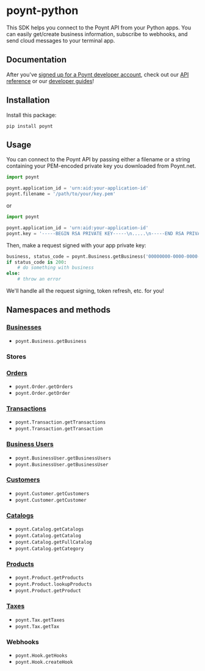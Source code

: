 # poynt-python

This SDK helps you connect to the Poynt API from your Python apps. You can easily get/create business information, subscribe to webhooks, and send cloud messages to your terminal app.

## Documentation

After you've [signed up for a Poynt developer account](https://poynt.net/auth/signup/developer), check out our [API reference](https://poynt.com/docs/api/) or our [developer guides](https://poynt.com/tag/guides/)!

## Installation

Install this package:

```
pip install poynt
```

## Usage

You can connect to the Poynt API by passing either a filename or a string containing your PEM-encoded private key you downloaded from Poynt.net.

```python
import poynt

poynt.application_id = 'urn:aid:your-application-id'
poynt.filename = '/path/to/your/key.pem'
```
or

```python
import poynt

poynt.application_id = 'urn:aid:your-application-id'
poynt.key = '-----BEGIN RSA PRIVATE KEY-----\n.....\n-----END RSA PRIVATE KEY-----'
```

Then, make a request signed with your app private key:

```python
business, status_code = poynt.Business.getBusiness('00000000-0000-0000-0000-000000000000')
if status_code is 200:
    # do something with business
else:
    # throw an error
```

We'll handle all the request signing, token refresh, etc. for you!

## Namespaces and methods

### [Businesses](https://poynt.com/docs/api/#businesses-index)

* `poynt.Business.getBusiness`

### Stores

### [Orders](https://poynt.com/docs/api/#orders-index)

* `poynt.Order.getOrders`
* `poynt.Order.getOrder`

### [Transactions](https://poynt.com/docs/api/#transactions-index)

* `poynt.Transaction.getTransactions`
* `poynt.Transaction.getTransaction`

### [Business Users](https://poynt.com/docs/api/#business-users-index)

* `poynt.BusinessUser.getBusinessUsers`
* `poynt.BusinessUser.getBusinessUser`

### [Customers](https://poynt.com/docs/api/#customers-index)

* `poynt.Customer.getCustomers`
* `poynt.Customer.getCustomer`

### [Catalogs](https://poynt.com/docs/api/#catalogs-index)

* `poynt.Catalog.getCatalogs`
* `poynt.Catalog.getCatalog`
* `poynt.Catalog.getFullCatalog`
* `poynt.Catalog.getCategory`

### [Products](https://poynt.com/docs/api/#products-index)

* `poynt.Product.getProducts`
* `poynt.Product.lookupProducts`
* `poynt.Product.getProduct`

### [Taxes](https://poynt.com/docs/api/#taxes-index)

* `poynt.Tax.getTaxes`
* `poynt.Tax.getTax`

### Webhooks

* `poynt.Hook.getHooks`
* `poynt.Hook.createHook`
